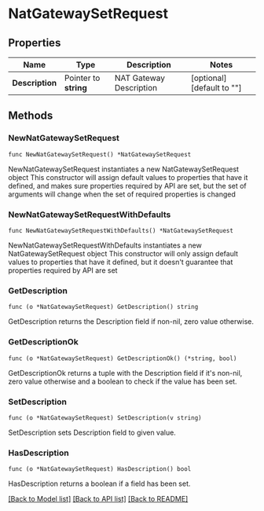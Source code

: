 # NatGatewaySetRequest

## Properties

Name | Type | Description | Notes
------------ | ------------- | ------------- | -------------
**Description** | Pointer to **string** | NAT Gateway Description | [optional] [default to ""]

## Methods

### NewNatGatewaySetRequest

`func NewNatGatewaySetRequest() *NatGatewaySetRequest`

NewNatGatewaySetRequest instantiates a new NatGatewaySetRequest object
This constructor will assign default values to properties that have it defined,
and makes sure properties required by API are set, but the set of arguments
will change when the set of required properties is changed

### NewNatGatewaySetRequestWithDefaults

`func NewNatGatewaySetRequestWithDefaults() *NatGatewaySetRequest`

NewNatGatewaySetRequestWithDefaults instantiates a new NatGatewaySetRequest object
This constructor will only assign default values to properties that have it defined,
but it doesn't guarantee that properties required by API are set

### GetDescription

`func (o *NatGatewaySetRequest) GetDescription() string`

GetDescription returns the Description field if non-nil, zero value otherwise.

### GetDescriptionOk

`func (o *NatGatewaySetRequest) GetDescriptionOk() (*string, bool)`

GetDescriptionOk returns a tuple with the Description field if it's non-nil, zero value otherwise
and a boolean to check if the value has been set.

### SetDescription

`func (o *NatGatewaySetRequest) SetDescription(v string)`

SetDescription sets Description field to given value.

### HasDescription

`func (o *NatGatewaySetRequest) HasDescription() bool`

HasDescription returns a boolean if a field has been set.


[[Back to Model list]](../README.md#documentation-for-models) [[Back to API list]](../README.md#documentation-for-api-endpoints) [[Back to README]](../README.md)


